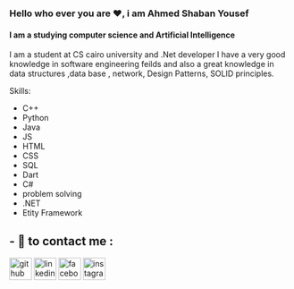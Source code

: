 ### Hello who ever you are ❤, i am Ahmed Shaban Yousef
#### I am a studying computer science and Artificial Intelligence  
I am a student at CS cairo university and .Net developer 
I have a very good knowledge in software engineering feilds and also a great knowledge in data structures ,data base , network, Design Patterns, SOLID principles.


Skills: 
* C++
* Python
* Java
* JS
* HTML
* CSS
* SQL
* Dart
* C#
* problem solving
* .NET
* Etity Framework

## - 🔭 to contact me : 

[<img src='https://cdn.jsdelivr.net/npm/simple-icons@3.0.1/icons/github.svg' alt='github' height='40'>](https://github.com/sh3boo)  [<img src='https://cdn.jsdelivr.net/npm/simple-icons@3.0.1/icons/linkedin.svg' alt='linkedin' height='40'>](https://www.linkedin.com/in/ahmed-shaban-8402b2246/)  [<img src='https://cdn.jsdelivr.net/npm/simple-icons@3.0.1/icons/facebook.svg' alt='facebook' height='40'>](https://www.facebook.com/ahmed.shaban.7564?mibextid=LQQJ4d)  [<img src='https://cdn.jsdelivr.net/npm/simple-icons@3.0.1/icons/instagram.svg' alt='instagram' height='40'>](https://www.instagram.com/ahmed_shapan0?igshid=MmIzYWVlNDQ5Yg==/)  



